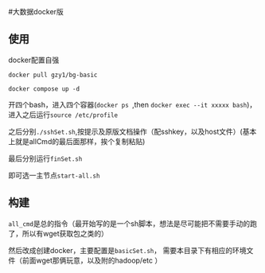 
#大数据docker版


## 使用

docker配置自强

`docker pull gzy1/bg-basic`

`docker compose up -d`

开四个bash，进入四个容器(`docker ps `,then `docker exec --it xxxxx bash`)，
进入之后运行`source /etc/profile`

之后分别`./sshSet.sh`,按提示及原版文档操作（配sshkey，以及host文件）(基本上就是allCmd的最后面那样，挨个复制粘贴)

最后分别运行`finSet.sh`

即可选一主节点`start-all.sh`


## 构建


`all_cmd`是总的指令（最开始写的是一个sh脚本，想法是尽可能把不需要手动的跑了，所以有wget获取包之类的）

然后改成创建docker，主要配置是``basicSet.sh``，
需要本目录下有相应的环境文件（前面wget那俩玩意，以及附的hadoop/etc ）

